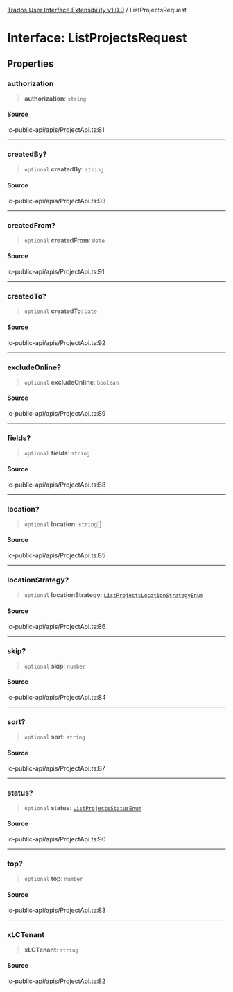 [Trados User Interface Extensibility v1.0.0](../wiki/globals) / ListProjectsRequest

# Interface: ListProjectsRequest

## Properties

### authorization

> **authorization**: `string`

#### Source

lc-public-api/apis/ProjectApi.ts:81

***

### createdBy?

> `optional` **createdBy**: `string`

#### Source

lc-public-api/apis/ProjectApi.ts:93

***

### createdFrom?

> `optional` **createdFrom**: `Date`

#### Source

lc-public-api/apis/ProjectApi.ts:91

***

### createdTo?

> `optional` **createdTo**: `Date`

#### Source

lc-public-api/apis/ProjectApi.ts:92

***

### excludeOnline?

> `optional` **excludeOnline**: `boolean`

#### Source

lc-public-api/apis/ProjectApi.ts:89

***

### fields?

> `optional` **fields**: `string`

#### Source

lc-public-api/apis/ProjectApi.ts:88

***

### location?

> `optional` **location**: `string`[]

#### Source

lc-public-api/apis/ProjectApi.ts:85

***

### locationStrategy?

> `optional` **locationStrategy**: [`ListProjectsLocationStrategyEnum`](../wiki/Type.ListProjectsLocationStrategyEnum)

#### Source

lc-public-api/apis/ProjectApi.ts:86

***

### skip?

> `optional` **skip**: `number`

#### Source

lc-public-api/apis/ProjectApi.ts:84

***

### sort?

> `optional` **sort**: `string`

#### Source

lc-public-api/apis/ProjectApi.ts:87

***

### status?

> `optional` **status**: [`ListProjectsStatusEnum`](../wiki/Type.ListProjectsStatusEnum)

#### Source

lc-public-api/apis/ProjectApi.ts:90

***

### top?

> `optional` **top**: `number`

#### Source

lc-public-api/apis/ProjectApi.ts:83

***

### xLCTenant

> **xLCTenant**: `string`

#### Source

lc-public-api/apis/ProjectApi.ts:82
